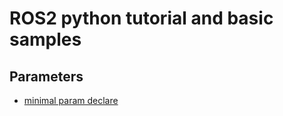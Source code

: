 # ROS2 python tutorial and basic samples

## Parameters
- [minimal param declare](pkg_python_tutorial/parameters/basic.py)